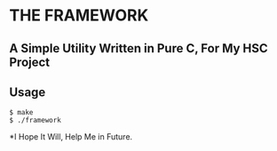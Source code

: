 # THE FRAMEWORK
## A Simple Utility Written in Pure C, For My HSC Project

## Usage
```console
$ make
$ ./framework
```
*I Hope It Will, Help Me in Future.
